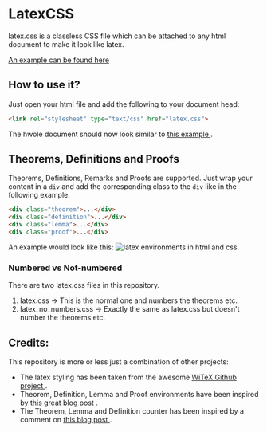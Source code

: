 # LatexCSS

latex.css is a classless CSS file which can be attached to any html document to make it look like latex.

[ An example can be found here ](https://davidrzs.github.io/latexcss/example.html)


## How to use it?
Just open your html file and add the following to your document head:
```html
<link rel="stylesheet" type="text/css" href="latex.css">
```
The hwole document should now look similar to [ this example ](https://davidrzs.github.io/latexcss/example.html) .


## Theorems, Definitions and Proofs
Theorems, Definitions, Remarks and Proofs are supported. Just wrap your content in a `div` and add the corresponding class to the `div` like in the following example. 

```html
<div class="theorem">...</div>
<div class="definition">...</div>
<div class="lemma">...</div>
<div class="proof">...</div>
```

An example would look like this:
![latex environments in html and css]()


### Numbered vs Not-numbered
There are two latex.css files in this repository. 
 1. latex.css -> This is the normal one and numbers the theorems etc.
 2. latex_no_numbers.css -> Exactly the same as latex.css but doesn't number the theorems etc.

## Credits:
This repository is more or less just a combination of other projects:
- The latex styling has been taken from the awesome  [  WiTeX Github project ](https://github.com/AndrewBelt/WiTeX).
- Theorem, Definition, Lemma and Proof environments have been inspired by [  this great blog post ](http://drz.ac/2013/01/17/latex-theorem-like-environments-for-the-web/). 
- The Theorem, Lemma and Definition counter has been inspired by a comment on [  this blog post ](http://drz.ac/2013/01/17/latex-theorem-like-environments-for-the-web/). 
